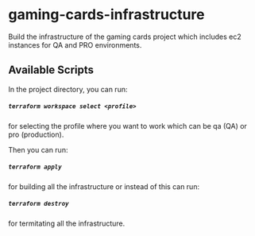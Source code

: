 # gaming-cards-infrastructure

Build the infrastructure of the gaming cards project which includes ec2 instances for QA and PRO environments.

## Available Scripts

In the project directory, you can run:

##### `terraform workspace select <profile>`

for selecting the profile where you want to work which can be qa (QA) or pro (production).

Then you can run:

##### `terraform apply`

for building all the infrastructure or instead of this can run:

##### `terraform destroy`

for termitating all the infrastructure.
